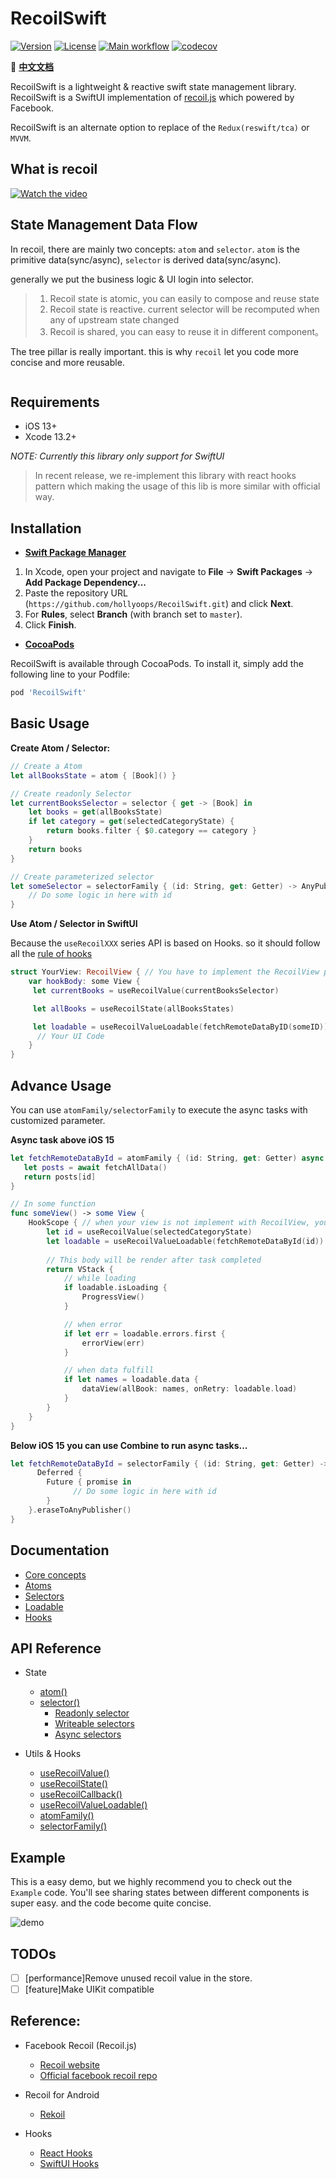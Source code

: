 # RecoilSwift

[![Version](https://img.shields.io/cocoapods/v/RecoilSwift.svg?style=flat)](https://cocoapods.org/pods/RecoilSwift)
[![License](https://img.shields.io/cocoapods/l/RecoilSwift.svg?style=flat)](https://cocoapods.org/pods/RecoilSwift)
[![Main workflow](https://github.com/hollyoops/RecoilSwift/actions/workflows/main.yml/badge.svg)](https://github.com/hollyoops/RecoilSwift/actions/workflows/main.yml)
[![codecov](https://codecov.io/gh/hollyoops/RecoilSwift/branch/master/graph/badge.svg?token=AZ9YSL9H0H)](https://codecov.io/gh/hollyoops/RecoilSwift)

:closed_book: [**中文文档**](./README-ZH.md)

RecoilSwift is a lightweight & reactive swift state management library. RecoilSwift is a SwiftUI implementation of [recoil.js](https://recoiljs.org/) which powered by Facebook.

RecoilSwift is an alternate option to replace of the `Redux(reswift/tca)` or `MVVM`.

## What is recoil

[![Watch the video](./Docs/Images/Recoil.png)](https://www.youtube.com/watch?v=_ISAA_Jt9kI)

## State Management Data Flow

In recoil, there are mainly two concepts: `atom` and `selector`. `atom` is the primitive data(sync/async), `selector` is derived data(sync/async).

generally we put the business logic & UI login into selector.

> 1. Recoil state is atomic, you can easily to compose and reuse state  
> 2. Recoil state is reactive. current selector will be recomputed when any of upstream state changed
> 3. Recoil is shared, you can easy to reuse it in different component。

The tree pillar is really important. this is why `recoil` let you code more concise and more reusable.

![<img src="image.png" width="700" height="378"/>](./Docs/Images/Flow.png)

## Requirements

- iOS 13+
- Xcode 13.2+

*NOTE: Currently this library only support for SwiftUI*

> In recent release, we re-implement this library with react hooks pattern which making the usage of this lib is more similar with official way. 

## Installation

- [**Swift Package Manager**](https://swift.org/package-manager/)

1. In Xcode, open your project and navigate to **File** → **Swift Packages** → **Add Package Dependency...**
2. Paste the repository URL (`https://github.com/hollyoops/RecoilSwift.git`) and click **Next**.
3. For **Rules**, select **Branch** (with branch set to `master`).
4. Click **Finish**.

- [**CocoaPods**](https://cocoapods.org) 

RecoilSwift is available through CocoaPods. To install it, simply add the following line to your Podfile:

```ruby
pod 'RecoilSwift'
```

## Basic Usage

**Create Atom / Selector:**

```swift
// Create a Atom
let allBooksState = atom { [Book]() }

// Create readonly Selector
let currentBooksSelector = selector { get -> [Book] in
    let books = get(allBooksState)
    if let category = get(selectedCategoryState) {
        return books.filter { $0.category == category }
    }
    return books
}

// Create parameterized selector 
let someSelector = selectorFamily { (id: String, get: Getter) -> AnyPublisher<[String], Error> in
    // Do some logic in here with id
}
```

**Use Atom / Selector in SwiftUI**

Because the `useRecoilXXX` series API is based on Hooks. so it should follow all the [rule of hooks](https://github.com/ra1028/SwiftUI-Hooks#rules-of-hooks)

```swift
struct YourView: RecoilView { // You have to implement the RecoilView protocol
    var hookBody: some View { 
     let currentBooks = useRecoilValue(currentBooksSelector)

     let allBooks = useRecoilState(allBooksStates)

     let loadable = useRecoilValueLoadable(fetchRemoteDataByID(someID))
      // Your UI Code
    }
}
```

## Advance Usage

You can use `atomFamily/selectorFamily` to execute the async tasks with customized parameter.

**Async task above iOS 15**
```Swift
let fetchRemoteDataById = atomFamily { (id: String, get: Getter) async -> [String] in
   let posts = await fetchAllData()
   return posts[id]
}

// In some function
func someView() -> some View {
    HookScope { // when your view is not implement with RecoilView, you have to use `HookScope`
        let id = useRecoilValue(selectedCategoryState)
        let loadable = useRecoilValueLoadable(fetchRemoteDataById(id))
        
        // This body will be render after task completed
        return VStack {
            // while loading
            if loadable.isLoading {
                ProgressView()
            }

            // when error
            if let err = loadable.errors.first {
                errorView(err)
            }

            // when data fulfill
            if let names = loadable.data {
                dataView(allBook: names, onRetry: loadable.load)
            }
        }
    }
}
```

**Below iOS 15 you can use Combine to run async tasks...**

```Swift
let fetchRemoteDataById = selectorFamily { (id: String, get: Getter) -> AnyPublisher<[String], Error> in
      Deferred {
        Future { promise in
              // Do some logic in here with id
        }
    }.eraseToAnyPublisher()
}
```

## Documentation

* [Core concepts](https://recoiljs.org/docs/introduction/core-concepts)
* [Atoms](Docs/Atoms.md)
* [Selectors](Docs/Selectors.md)
* [Loadable](Docs/Loadable.md)
* [Hooks](Docs/Hooks.md)

## API Reference

* State
  * [atom()](Docs/Atoms.md)
  * [selector()](Docs/Selectors.md)
    * [Readonly selector](Docs/Selectors.md#Readonly-Selector)
    * [Writeable selectors](Docs/Selectors.md#Writeable-Selector)
    * [Async selectors](Docs/Selectors.md#Async-Selector)
  
    
* Utils & Hooks
  * [useRecoilValue()][1]
  * [useRecoilState()][2] 
  * [useRecoilCallback()](Docs/Hooks.md#useRecoilCallback)
  * [useRecoilValueLoadable()](Docs/Hooks.md#useRecoilValueLoadable)
  * [atomFamily()](Docs/Utils.md#Selector-Family)
  * [selectorFamily()](Docs/Utils.md#Atom-Family)

[1]:Docs/Hooks.md#useRecoilValue(state)
[2]:Docs/Hooks.md#useRecoilValue(state)

## Example

This is a easy demo, but we highly recommend you to check out the `Example` code. You'll see sharing states between different components is super easy. and the code become quite concise.

![demo](./Docs/Images/Example.gif)

## TODOs

- [ ] [performance]Remove unused recoil value in the store.
- [ ] [feature]Make UIKit compatible

## Reference:

* Facebook Recoil (Recoil.js) 
  * [Recoil website](https://recoiljs.org/)
  * [Official facebook recoil repo](https://github.com/facebookexperimental/Recoil)
  
* Recoil for Android
  * [Rekoil](https://github.com/musotec/rekoil)

* Hooks
  * [React Hooks](https://reactjs.org/docs/hooks-intro.html)
  * [SwiftUI Hooks](https://github.com/ra1028/SwiftUI-Hooks)
